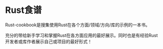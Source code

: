 # Rust食谱

Rust-cookbook是搜集使用Rust在各个方面/领域/方向/库的示例的一本书。

充分的带给新手学习和掌握Rust在各方面应用的最好展示。同时也是有经验Rust开发者或库作者展示自己或项目的最好形式！
